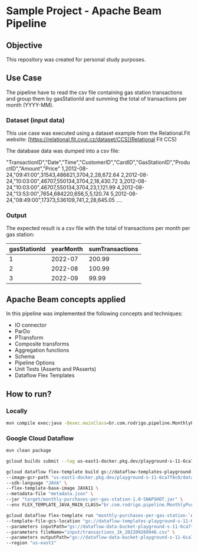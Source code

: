 # Sample Project - Apache Beam Pipeline

## Objective

This repository was created for personal study purposes.

## Use Case

The pipeline have to read the csv file containing gas station transactions and group them by gasStationId and summing the total of transactions per month (YYYY-MM).
### Dataset (input data)

This use case was executed using a dataset example from the Relational.Fit website:
[https://relational.fit.cvut.cz/dataset/CCS](Relational Fit CCS)

The database data was dumped into a csv file:

"TransactionID","Date","Time","CustomerID","CardID","GasStationID","ProductID","Amount","Price"
1,2012-08-24,"09:41:00",31543,486621,3704,2,28,672.64
2,2012-08-24,"10:03:00",46707,550134,3704,2,18,430.72
3,2012-08-24,"10:03:00",46707,550134,3704,23,1,121.99
4,2012-08-24,"13:53:00",7654,684220,656,5,5,120.74
5,2012-08-24,"08:49:00",17373,536109,741,2,28,645.05
....

### Output

The expected result is a csv file with the total of transactions per month per gas station:

| gasStationId | yearMonth | sumTransactions |
|--------------|-----------|-----------------|
| 1            | 2022-07   | 200.99          |
| 2            | 2022-08   | 100.99          |
| 3            | 2022-09   | 99.99           |

## Apache Beam concepts applied

In this pipeline was implemented the following concepts and techniques:

* IO connector
* ParDo
* PTransform
* Composite transforms
* Aggregation functions
* Schema
* Pipeline Options
* Unit Tests (Asserts and PAsserts)
* Dataflow Flex Templates

## How to run?

### Locally

```sh
mvn compile exec:java -Dexec.mainClass=br.com.rodrigo.pipeline.MonthlyPurchasesPerGasStation -Dexec.args="--inputPath=~/Documents/projects/dataflow/monthly-purchases-per-gas-station/input/ --outputPath=/Users/rodrigo/Documents/projects/dataflow/monthly-purchases-per-gas-station/output/ --fileName=transactions_1k_202209260946.csv" -P direct-runner
```

### Google Cloud Dataflow

```bash
mvn clean package
```

```bash
gcloud builds submit --tag us-east1-docker.pkg.dev/playground-s-11-6ca7f8c0/dataflow-samples/dataflow/monthly-purchases-per-gas-station:latest .
```

```bash
gcloud dataflow flex-template build gs://dataflow-templates-playground-s-11-6ca7f8c0/samples/dataflow/templates/monthly-purchases-per-gas-station.json \
--image-gcr-path "us-east1-docker.pkg.dev/playground-s-11-6ca7f8c0/dataflow-samples/dataflow/monthly-purchases-per-gas-station:latest" \
--sdk-language "JAVA" \
--flex-template-base-image JAVA11 \
--metadata-file "metadata.json" \
--jar "target/monthly-purchases-per-gas-station-1.0-SNAPSHOT.jar" \
--env FLEX_TEMPLATE_JAVA_MAIN_CLASS="br.com.rodrigo.pipeline.MonthlyPurchasesPerGasStation"
```

```bash
gcloud dataflow flex-template run "monthly-purchases-per-gas-station-`date +%Y%m%d-%H%M%S`" \
--template-file-gcs-location "gs://dataflow-templates-playground-s-11-6ca7f8c0/samples/dataflow/templates/monthly-purchases-per-gas-station.json" \
--parameters inputPath="gs://dataflow-data-bucket-playground-s-11-6ca7f8c0/input/" \
--parameters fileName="input/transactions_1k_202209260946.csv" \
--parameters outputPath="gs://dataflow-data-bucket-playground-s-11-6ca7f8c0/input/" \
--region "us-east1"
```
